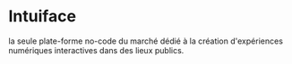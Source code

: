 # Intuiface
la seule plate-forme no-code du marché dédié à la création d'expériences numériques interactives dans des lieux publics.
